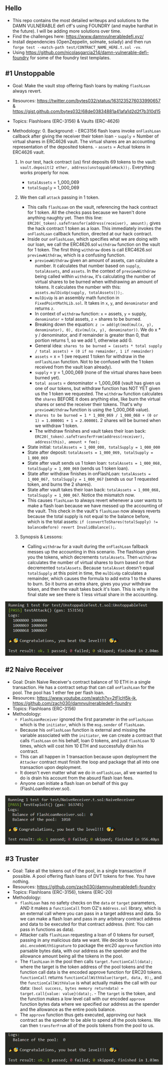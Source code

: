 ## Hello
- This repo contains the most detailed writeups and solutions to the DAMN VULNERABLE defi ctf's using FOUNDRY (and maybe hardhat in the future). I will be adding more solutions over time.
- Find the challenges here: https://www.damnvulnerabledefi.xyz/
- Install dependencies (OpenZeppelin, solmate, solady) and then run `forge test --match-path test/CONTRACT_NAME_HERE.t.sol -vv`.
- Using https://github.com/nicolasgarcia214/damn-vulnerable-defi-foundry for some of the foundry test templates.


## #1 Unstoppable
- Goal: Make the vault stop offering flash loans by making `flashLoan` always revert.
- Resources: https://twitter.com/bytes032/status/1631235276033990657 & https://gist.github.com/bytes032/68de03834881a41afa1d2d2f7b310d15
- Topics: Flashloans (ERC-3156) & Vaults (ERC-4626)
- Methodology:
    0. Background:
        - ERC3156 flash loans invoke `onFlashLoan` callback after giving the receiver their token loan
        - `supply` = Number of virtual shares in ERC4626 vault. The virtual shares are an accounting representation of the deposited tokens.
        - `assets` = Actual tokens in ERC4626 vault.

    1. In our test, hack contract (us) first deposits 69 tokens to the vault: `vault.deposit(2 ether, address(unstoppableHack));`. Everything works properly for now.
        - `totalAssets` = 1_000_069
        - `totalSupply` = 1_000_069

    2. We then call `attack` passing in 1 token.
        - This calls `flashLoan` on the vault, referencing the hack contract for 1 token. All the checks pass because we haven't done anything naughty yet. Then this line: `ERC20(_token).safeTransfer(address(receiver), amount);` gives the hack contract 1 token as a loan. This immediately invokes the `onFlashLoan` callback function, directed at our hack contract.
        - Inside our `onFlashLoan`, which specifies what we are doing with our loan, we call the ERC4626.sol `withdraw` function on the vault for 1 token. The first thing `withdraw` does is call ERC4626.sol `previewWithdraw`, which is a confusing function.
            - `previewWithdraw` given an amount of assets, can calculate a number. It calculates that number based on `supply`, `totalAssets`, and `assets`. In the context of `previewWithdraw` being called within `withdraw`, it's calculating the number of virtual shares to be burned when withdrawing an amount of tokens. It calculates the number with this: `assets.mulDivUp(supply, totalAssets());`. 
            - `mulDivUp` is an assembly math function in `FixedPointMathLib.sol`. It takes in `x`, `y`, and `denominator` and returns `z`.
            - In context of `withdraw` function: `x` = assets, `y` = supply, `denominator` = total assets, `z` = shares to be burned.
            - Breaking down the equation: `z := add(gt(mod(mul(x, y), denominator), 0), div(mul(x, y), denominator))`. We do x * y / denominator, and if remainder is greater than 0, that portion returns 1, so we add 1, otherwise add 0.
            - General idea: `shares to be burned = (assets * total supply / total assets) + (0 if no remainder, 1 if remainder)`   
            - `assets` = x = 1 (we request 1 token for withdraw in the `onFlashLoan` function. Not to be confused with the 1 token received from the vault loan already).
            - `supply` = y = 1_000_069 (none of the virtual shares have been burned yet).
            - `total assets` = denominator = 1_000_068 (vault has given us one of our tokens, but withdraw function has NOT YET given us the 1 token we requested. The `withdraw` function calculates the `shares` BEFORE it does anything else, like burn the virtual shares or send the receiver their tokens. That's why `previewWithdraw` function is using the 1_000_068 value).
            - `shares to be burned = 1 * 1_000_069 / 1_000_068 + (0 or 1) = 1.000001 + 1 = 2.000001`. 2 shares will be burned when we withdraw 1 token.
            - The withdraw finishes and vault takes their loan back: `ERC20(_token).safeTransferFrom(address(receiver), address(this), amount + fee);`
        - State initial: `totalAssets = 1_000_000, totalSupply = 1_000_000`
        - State after deposit: `totalAssets = 1_000_069, totalSupply = 1_000_069`
        - State after vault sends us 1 token loan: `totalAssets = 1_000_068, totalSupply = 1_000_069` (sends us 1 token loan).
        - State after withdraw finishes in onFlashLoan: `totalAssets = 1_000_067, totalSupply = 1_000_067` (sends us our 1 requested token, and burns the 2 shares).
        - State after vault takes their loan back: `totalAssets = 1_000_068, totalSupply = 1_000_067`. Notice the mismatch now.
        - This causes `flashLoan` to always revert whenever a user wants to make a flash loan because we have messed up the accounting of the vault. This check in the vault's `flashLoan` now always reverts because the total supply is not equal to the balance before, which is the total assets: `if (convertToShares(totalSupply) != balanceBefore) revert InvalidBalance();`.

    3. Synopsis & Lessons: 
        - Calling `withdraw` for a vault during the `onFlashLoan` fallback messes up the accounting in this scenario. The flashloan gives you the tokens, which decrements `totalAssets`. Then `withdraw` calculates the number of virtual shares to burn based on that decremented `totalAssets`. Because `totalAsset` doesn't equal `totalSupply` at this point in time, the `mulDivUp` calculates a remainder, which causes the formula to add extra 1 to the shares to burn. So it burns an extra share, gives you your withdraw token, and then the vault takes back it's loan. This is why in the final state we see there is 1 less virtual share in the accounting. 

<img src="success.png" alt="winner">


## #2 Naive Receiver
- Goal: Drain Naive Receiver's contract balance of 10 ETH in a single transaction. He has a contract setup that can call `onFlashLoan` for the pool. The pool has 1 ether fee per flash loan.
- Resources: https://www.youtube.com/watch?v=2tFlcH5k-jk, https://github.com/zach030/damnvulnerabledefi-foundry
- Topics: Flashloans (ERC-3156)
- Methodology:
    - `FlashLoanReceiver` ignored the first parameter in the `onFlashLoan` which is the `initiator`, which is the `msg.sender` of `flashLoan`.
    - Because his `onFlashLoan` function is external and missing the variable associated with the `initiator`, we can create a contract that calls `flashLoan` on his behalf, loan 0 tokens, and just `flashLoan` 10 times, which will cost him 10 ETH and successfully drain his contract. 
    - This can all happen in 1 transaction because upon deployment the `Attacker` contract must finish the loop and package that all into one transaction upon deployment. 
    - It doesn't even matter what we do in `onFlashLoan`, all we wanted to do is drain his account from the absurd flash loan fees.
    - Anyone can initiate a flash loan on behalf of this guy (FlashLoanReceiver.sol).

<img src="success2.png" alt="winner">


## #3 Truster
- Goal: Take all the tokens out of the pool, in a single transaction if possible. A pool offering flash loans of DVT tokens for free. You have nothing.
- Resources: https://github.com/zach030/damnvulnerabledefi-foundry
- Topics: Flashloans (ERC-3156), tokens (ERC-20)
- Methodology:
    - `flashLoan` has no safety checks on the `data` or `target` parameters, AND it makes a `functionCall` from OZ's `Address.sol` library, which is an external call where you can pass in a target address and data. So we can make a flash loan and pass in any arbitrary contract address and data to be executed for that contract address. (hint: You can pass in functions as data).
    - Attacker calls `flashLoan` requesting a loan of 0 tokens for ourself, passing in any malicious data we want. We decide to use `abi.encodeWithSignature` to package the erc20 `approve` function into parsable bytes data, with our address as the spender and the allowance amount being all the tokens in the pool.
    - The `flashLoan` in the pool then calls `target.functionCall(data);` where the target is the token address of the pool tokens and the function call data is the encoded approve function for ERC20 tokens. `functionCall` returns `functionCallWithValue(target, data, 0);`, and the `functionCallWithValue` is what actually makes the call with our data: `(bool success, bytes memory returndata) = target.call{value: value}(data);`. - The `target` is the token, and the function makes a low level call with our encoded `approve` function bytes data where we specified our address as the spender and the allowance as the entire pools balance. 
    - The `approve` function thus gets executed, approving our hack contract as the spender to be able to spend all the pools tokens. We can then `transferFrom` all of the pools tokens from the pool to us.

<img src="success3.png" alt="winner">